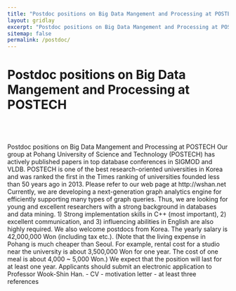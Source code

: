 ```yaml
---
title: "Postdoc positions on Big Data Mangement and Processing at POSTECH"
layout: gridlay
excerpt: "Postdoc positions on Big Data Mangement and Processing at POSTECH"
sitemap: false
permalink: /postdoc/
---
```

# Postdoc positions on Big Data Mangement and Processing at POSTECH


<br/>
<br/>
<br/>
Postdoc positions on Big Data Mangement and Processing at POSTECH  Our group at Pohang University of Science and Technology (POSTECH) has actively published papers in top database conferences in SIGMOD and VLDB. POSTECH is one of the best research-oriented universities in Korea and was ranked the first in the Times ranking of universities founded less than 50 years ago in 2013. Please refer to our web page at http://wshan.net    Currently, we are developing a next-generation graph analytics engine for efficiently supporting many types of graph queries. Thus, we are looking for young and excellent researchers with a strong background in databases and data mining. 1) Strong implementation skills in C++ (most important), 2) excellent communication, and 3) influencing abilities in English are also highly required.  We also welcome postdocs from Korea.   The yearly salary is 42,000,000 Won (including tax etc.). (Note that the living expense in Pohang is much cheaper than Seoul. For example, rental cost for a studio near the university is about 3,500,000 Won for one year. The cost of one meal is about 4,000 ~ 5,000 Won.)  We expect that the position will last for at least one year.  Applicants should submit an electronic application to Professor Wook-Shin Han. - CV - motivation letter - at least three references 


<br/>